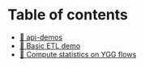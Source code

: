 # Table of contents

* [🔌 api-demos](README.md)
* [💽 Basic ETL demo](basic_pandas/README.md)
* [💽 Compute statistics on YGG flows](ygg\_stats/README.md)
